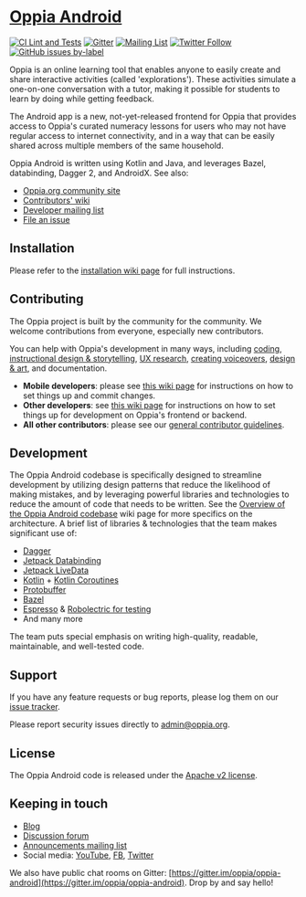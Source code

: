 # [Oppia Android](https://www.oppia.org)
[![CI Lint and Tests](https://github.com/oppia/oppia-android/workflows/CI%20Lint%20and%20Tests/badge.svg?branch=develop)](https://github.com/oppia/oppia-android/actions?query=workflow%3A%22CI+Lint+and+Tests%22+branch%3Adevelop) [![Gitter](https://img.shields.io/badge/chat-on%20gitter-ff006f.svg)](https://gitter.im/oppia/oppia-android?utm_source=badge&utm_medium=badge&utm_campaign=pr-badge) [![Mailing List](https://img.shields.io/badge/Mailing%20List-Oppia%20Android-dev.svg)](mailto:oppia-android-dev@googlegroups.com) [![Twitter Follow](https://img.shields.io/twitter/follow/oppiaorg.svg?style=social&label=Follow&maxAge=2592000?style=flat-square)](https://twitter.com/oppiaorg) [![GitHub issues by-label](https://img.shields.io/github/issues-search/oppia/oppia-android?label=Available%20starter%20issues&query=is%3Aopen%20is%3Aissue%20label%3A%22good%20first%20issue%22%20no%3Aassignee)](https://github.com/oppia/oppia-android/issues?q=is%3Aopen+is%3Aissue+label%3A%22good+first+issue%22+no%3Aassignee)

Oppia is an online learning tool that enables anyone to easily create and share interactive activities (called 'explorations'). These activities simulate a one-on-one conversation with a tutor, making it possible for students to learn by doing while getting feedback.

The Android app is a new, not-yet-released frontend for Oppia that provides access to Oppia's curated numeracy lessons for users who may not have regular access to internet connectivity, and in a way that can be easily shared across multiple members of the same household.

Oppia Android is written using Kotlin and Java, and leverages Bazel, databinding, Dagger 2, and AndroidX. See also:

  * [Oppia.org community site](https://www.oppia.org)
  * [Contributors' wiki](https://github.com/oppia/oppia-android/wiki)
  * [Developer mailing list](http://groups.google.com/group/oppia-android-dev)
  * [File an issue](https://github.com/oppia/oppia-android/issues/new/choose)

## Installation

Please refer to the [installation wiki page](https://github.com/oppia/oppia-android/wiki#installation) for full instructions.

## Contributing

The Oppia project is built by the community for the community. We welcome contributions from everyone, especially new contributors.

You can help with Oppia's development in many ways, including [coding](https://github.com/oppia/oppia-android/wiki#instructions-for-making-a-code-change), [instructional design & storytelling](https://github.com/oppia/oppia/wiki/Teaching-with-Oppia), [UX research](https://github.com/oppia/oppia/wiki/Conducting-research-with-students), [creating voiceovers](https://github.com/oppia/oppia/wiki/Instructions-for-voice-artists), [design & art](https://github.com/oppia/oppia/wiki/Contributing-to-Oppia%27s-design), and documentation.
  * **Mobile developers**: please see [this wiki page](https://github.com/oppia/oppia-android/wiki#instructions-for-making-a-code-change) for instructions on how to set things up and commit changes.
  * **Other developers**: see [this wiki page](https://github.com/oppia/oppia/wiki/Contributing-code-to-Oppia#setting-things-up) for instructions on how to set things up for development on Oppia's frontend or backend.
  * **All other contributors**: please see our [general contributor guidelines](https://github.com/oppia/oppia/wiki).


## Development
The Oppia Android codebase is specifically designed to streamline development by utilizing design patterns that reduce the likelihood of making mistakes, and by leveraging powerful libraries and technologies to reduce the amount of code that needs to be written. See the [Overview of the Oppia Android codebase](https://github.com/oppia/oppia-android/wiki/Overview-of-the-Oppia-Android-codebase-and-architecture) wiki page for more specifics on the architecture. A brief list of libraries & technologies that the team makes significant use of:
- [Dagger](https://dagger.dev/)
- [Jetpack Databinding](https://developer.android.com/topic/libraries/data-binding)
- [Jetpack LiveData](https://developer.android.com/topic/libraries/architecture/livedata)
- [Kotlin](https://kotlinlang.org/) + [Kotlin Coroutines](https://kotlinlang.org/docs/reference/coroutines-overview.html)
- [Protobuffer](https://developers.google.com/protocol-buffers)
- [Bazel](https://bazel.build/)
- [Espresso](https://developer.android.com/training/testing/espresso) & [Robolectric for testing](http://robolectric.org/)
- And many more

The team puts special emphasis on writing high-quality, readable, maintainable, and well-tested code.


## Support

If you have any feature requests or bug reports, please log them on our [issue tracker](https://github.com/oppia/oppia-android/issues/new/choose).

Please report security issues directly to admin@oppia.org.


## License

The Oppia Android code is released under the [Apache v2 license](https://github.com/oppia/oppia-android/blob/develop/LICENSE).


## Keeping in touch

  * [Blog](https://medium.com/oppia-org)
  * [Discussion forum](http://groups.google.com/group/oppia)
  * [Announcements mailing list](http://groups.google.com/group/oppia-announce)
  * Social media: [YouTube](https://www.youtube.com/channel/UC5c1G7BNDCfv1rczcBp9FPw), [FB](https://www.facebook.com/oppiaorg), [Twitter](https://twitter.com/oppiaorg)

We also have public chat rooms on Gitter: [https://gitter.im/oppia/oppia-android](https://gitter.im/oppia/oppia-android). Drop by and say hello!
